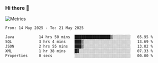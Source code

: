### Hi there 👋

![Metrics](https://github.com/radoapx/radoapx/blob/main/github-metrics.svg)

<!--START_SECTION:waka-->

```txt
From: 14 May 2025 - To: 21 May 2025

Java           14 hrs 50 mins  ████████████████▒░░░░░░░░   65.95 %
SQL            3 hrs 4 mins    ███▒░░░░░░░░░░░░░░░░░░░░░   13.69 %
JSON           2 hrs 55 mins   ███▒░░░░░░░░░░░░░░░░░░░░░   13.02 %
XML            1 hr 38 mins    █▓░░░░░░░░░░░░░░░░░░░░░░░   07.33 %
Properties     0 secs          ░░░░░░░░░░░░░░░░░░░░░░░░░   00.00 %
```

<!--END_SECTION:waka-->

<!--
**radoapx/radoapx** is a ✨ _special_ ✨ repository because its `README.md` (this file) appears on your GitHub profile.

Here are some ideas to get you started:

- 🔭 I’m currently working on ...
- 🌱 I’m currently learning ...
- 👯 I’m looking to collaborate on ...
- 🤔 I’m looking for help with ...
- 💬 Ask me about ...
- 📫 How to reach me: ...
- 😄 Pronouns: ...
- ⚡ Fun fact: ...
-->
